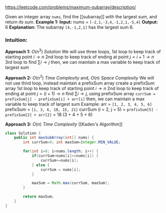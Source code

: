 https://leetcode.com/problems/maximum-subarray/description/

Given an integer array `nums`, find the [[subarray]] with the largest sum, and return _its sum_.
**Example 1:**
**Input:** nums = `[-2,1,-3,4,-1,2,1,-5,4]`
**Output:** 6
**Explanation:** The subarray `[4,-1,2,1]` has the largest sum 6.

### Intuition:

**Approach 1:** $O(n^3)$ *Solution*
We will use three loops,
1st loop to keep track of starting point $i \to n$
2nd loop to keep track of ending at point $j = i + 1 \to n$
3rd loop to find $\sum i \to j$
then, we can maintain a max variable to keep track of largest sum

**Approach 2:** $O(n^2)$ _Time Complexity_ and, $O(n)$ _Space Complexity_
We will not use third loop, instead maintain a prefixSum array
create a prefixSum array
1st loop to keep track of starting point $i \to n$
2nd loop to keep track of ending at point $j = (i + 1) \to n$
find $\sum i \to j$,  using prefixSum array `currSum = prefixSum[j] - prefixSum[i] + arr[i]`
then, we can maintain a max variable to keep track of largest sum
Example:
arr = `[1, 2, 3, 4, 5, 6]`
prefixSum = `[1, 3, 6, 10, 15, 21]` 
currSum (i = 2, j = 5) = `prefixSum[5] - prefixSum[2] + arr[2]` = 18 (3 + 4 + 5 + 6)

**Approach 3:** $O(n)$ _Time Complexity_ [[Kaden's Algorithm]]



```java
class Solution {
    public int maxSubArray(int[] nums) {
        int currSum=0; int maxSum=Integer.MIN_VALUE;

        for(int i=0; i<nums.length; i++) {
            if(currSum+nums[i]>=nums[i]) {
                currSum+=nums[i];
            } else {
                currSum = nums[i];
            }

            maxSum = Math.max(currSum, maxSum);
        }

        return maxSum;
    }
}
```